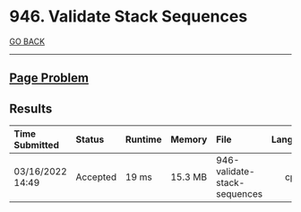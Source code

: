 # 946. Validate Stack Sequences

[GO BACK](../README.md)

___

## [Page Problem](https://leetcode.com/problems/validate-stack-sequences/)

## Results

| Time Submitted   | Status   | Runtime | Memory  | File                         | Language |
| :--------------- | :------- | :------ | :------ | :--------------------------- | :------: |
| 03/16/2022 14:49 | Accepted | 19 ms   | 15.3 MB | 946-validate-stack-sequences |   cpp    |
